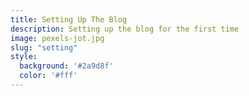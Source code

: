 ```yaml
---
title: Setting Up The Blog
description: Setting up the blog for the first time
image: pexels-jot.jpg
slug: "setting"
style:
  background: '#2a9d8f'
  color: '#fff'
---
```

